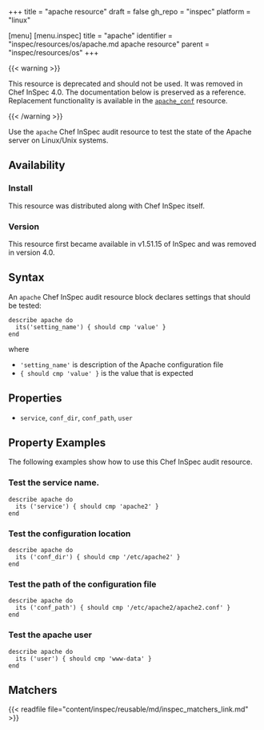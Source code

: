 +++
title = "apache resource"
draft = false
gh_repo = "inspec"
platform = "linux"

[menu]
  [menu.inspec]
    title = "apache"
    identifier = "inspec/resources/os/apache.md apache resource"
    parent = "inspec/resources/os"
+++

{{< warning >}}

This resource is deprecated and should not be used. It was removed in Chef InSpec 4.0. The documentation below is preserved as a reference. Replacement functionality is available in the [`apache_conf`](/inspec/resources/apache_conf/) resource.

{{< /warning >}}

Use the `apache` Chef InSpec audit resource to test the state of the Apache server on Linux/Unix systems.

## Availability

### Install

This resource was distributed along with Chef InSpec itself.

### Version

This resource first became available in v1.51.15 of InSpec and was removed in version 4.0.

## Syntax

An `apache` Chef InSpec audit resource block declares settings that should be tested:

    describe apache do
      its('setting_name') { should cmp 'value' }
    end

where

- `'setting_name'` is description of the Apache configuration file
- `{ should cmp 'value' }` is the value that is expected

## Properties

- `service`, `conf_dir`, `conf_path`, `user`

## Property Examples

The following examples show how to use this Chef InSpec audit resource.

### Test the service name.

    describe apache do
      its ('service') { should cmp 'apache2' }
    end

### Test the configuration location

    describe apache do
      its ('conf_dir') { should cmp '/etc/apache2' }
    end

### Test the path of the configuration file

    describe apache do
      its ('conf_path') { should cmp '/etc/apache2/apache2.conf' }
    end

### Test the apache user

    describe apache do
      its ('user') { should cmp 'www-data' }
    end

## Matchers

{{< readfile file="content/inspec/reusable/md/inspec_matchers_link.md" >}}
